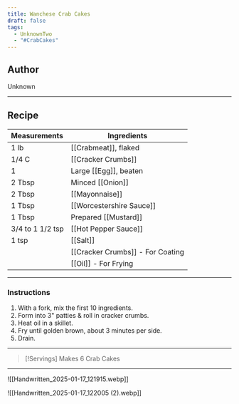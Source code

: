 ```yaml
---
title: Wanchese Crab Cakes
draft: false
tags:
  - UnknownTwo
  - "#CrabCakes"
---
```

## Author
Unknown
___
## Recipe

| Measurements | Ingredients               |
| :----------- | ------------------------- |
|1 lb|[[Crabmeat]], flaked|
|1/4 C|[[Cracker Crumbs]]|
|1|Large [[Egg]], beaten|
|2 Tbsp|Minced [[Onion]]|
|2 Tbsp|[[Mayonnaise]]|
|1 Tbsp|[[Worcestershire Sauce]]|
|1 Tbsp|Prepared [[Mustard]]|
|3/4 to 1 1/2 tsp|[[Hot Pepper Sauce]]|
|1 tsp|[[Salt]]|
||[[Cracker Crumbs]] - For Coating|
||[[Oil]] - For Frying|
___
### Instructions
1. With a fork, mix the first 10 ingredients.
2. Form into 3" patties & roll in cracker crumbs.
3. Heat oil in a skillet.
4. Fry until golden brown, about 3 minutes per side.
5. Drain.
___

>[!Servings]
>Makes 6 Crab Cakes

___
![[Handwritten_2025-01-17_121915.webp]]

![[Handwritten_2025-01-17_122005 (2).webp]]